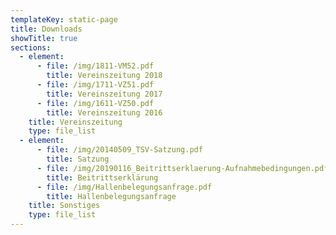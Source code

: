 ```yaml
---
templateKey: static-page
title: Downloads
showTitle: true
sections:
  - element:
      - file: /img/1811-VM52.pdf
        title: Vereinszeitung 2018
      - file: /img/1711-VZ51.pdf
        title: Vereinszeitung 2017
      - file: /img/1611-VZ50.pdf
        title: Vereinszeitung 2016
    title: Vereinszeitung
    type: file_list
  - element:
      - file: /img/20140509_TSV-Satzung.pdf
        title: Satzung
      - file: /img/20190116_Beitrittserklaerung-Aufnahmebedingungen.pdf
        title: Beitrittserklärung
      - file: /img/Hallenbelegungsanfrage.pdf
        title: Hallenbelegungsanfrage
    title: Sonstiges
    type: file_list
---
```

